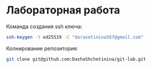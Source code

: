 # Лабораторная работа

Команда создания ssh ключа:
```bash
ssh-keygen -t ed25519 -C "darasetinina567@gmail.com" 
```
Колнирование репозитория:
```bash
git clone git@github.com:DashaShchetinina/git-lab.git
```